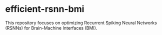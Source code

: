 # efficient-rsnn-bmi
This repository focuses on optimizing Recurrent Spiking Neural Networks (RSNNs) for Brain-Machine Interfaces (BMI).
